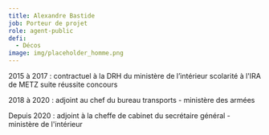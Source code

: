```yaml
---
title: Alexandre Bastide
job: Porteur de projet
role: agent-public
defi:
  - Décos
image: img/placeholder_homme.png
---
```

2015 à 2017 : contractuel à la DRH du ministère de l’intérieur scolarité à l'IRA de METZ suite réussite concours 

2018 à 2020 : adjoint au chef du bureau transports - ministère des armées 

Depuis 2020 : adjoint à la cheffe de cabinet du secrétaire général - ministère de l'intérieur